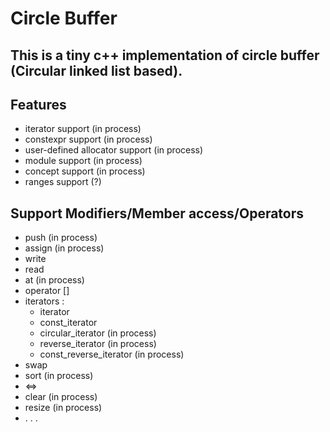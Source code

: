 # Circle Buffer

## This is a tiny c++ implementation of circle buffer (Circular linked list based).

## Features

- iterator support (in process)
- constexpr support (in process)
- user-defined allocator support (in process)
- module support (in process)
- concept support (in process)
- ranges support (?)

## Support Modifiers/Member access/Operators

* push (in process)
* assign (in process)
* write
* read
* at (in process)
* operator []
* iterators :
  * iterator
  * const_iterator
  * circular_iterator (in process)
  * reverse_iterator (in process)
  * const_reverse_iterator (in process)
* swap
* sort (in process)
* <=>
* clear (in process)
* resize (in process)
* . . .
